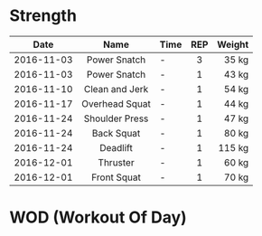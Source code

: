 # Strength
| Date | Name | Time | REP | Weight |
|------|:----:|------|:---:|-------:|
| 2016-11-03 | Power Snatch | - | 3 | 35 kg |
| 2016-11-03 | Power Snatch | - | 1 | 43 kg |
| 2016-11-10 | Clean and Jerk | - | 1 | 54 kg |
| 2016-11-17 | Overhead Squat | - | 1 | 44 kg |
| 2016-11-24 | Shoulder Press | - | 1 | 47 kg |
| 2016-11-24 | Back Squat | - | 1 | 80 kg |
| 2016-11-24 | Deadlift | - | 1 | 115 kg |
| 2016-12-01 | Thruster | - | 1 | 60 kg |
| 2016-12-01 | Front Squat | - | 1 | 70 kg |

# WOD (Workout Of Day)